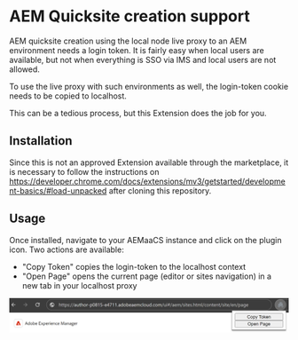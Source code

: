 # AEM Quicksite creation support
AEM quicksite creation using the local node live proxy to an AEM environment needs a login token.
It is fairly easy when local users are available, but not when everything is SSO via IMS and local users are not allowed.

To use the live proxy with such environments as well, the login-token cookie needs to be copied to localhost.

This can be a tedious process, but this Extension does the job for you.

## Installation
Since this is not an approved Extension available through the marketplace, it is necessary to follow the instructions on https://developer.chrome.com/docs/extensions/mv3/getstarted/development-basics/#load-unpacked after cloning this repository.


## Usage
Once installed, navigate to your AEMaaCS instance and click on the plugin icon.
Two actions are available:
- "Copy Token" copies the login-token to the localhost context
- "Open Page" opens the current page (editor or sites navigation) in a new tab in your localhost proxy

![Extension Open](./readme-files/extension-opened.PNG)
